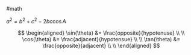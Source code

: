 #math

$a^2 = b^2 + c^2 - 2bc\cos A$

$$
\begin{aligned}
\sin(\theta) &= \frac{opposite}{hypotenuse} \\ \\
\cos(\theta) &= \frac{adjacent}{hypotensue} \\ \\
\tan(\theta) &= \frac{opposite}{adjacent} \\ \\
\end{aligned}
$$

